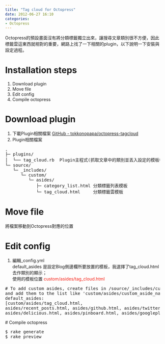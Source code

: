 ```yaml
---
title: "Tag cloud for Octopress"
date: 2012-06-27 16:10
categories:
- Octopress
---
```


Octopress的預設畫面沒有將分類標籤獨立出來，讓搜尋文章類別很不方便，因此標籤雲這東西就相對的重要，網路上找了一下相關的plugin，以下說明一下安裝與設定過程。

# Installation steps
1. Download plugin
2. Move file
3. Edit config
4. Compile octopress
<p></p>

# Download plugin
1. 下載Plugin相關檔案
[GitHub - tokkonopapa/octopress-tagcloud](https://github.com/tokkonopapa/octopress-tagcloud)
2. Plugin相關檔案
<pre class="prettyprint text">
.
├─ plugins/
│  └── tag_cloud.rb  Plugin主程式(抓取文章中的類別並丟入設定的模板中)
└─ source/
   └─ _includes/
      └─ custom/
         └─ asides/
            ├─ category_list.html 分類標籤列表模板
            └─ tag_cloud.html     分類標籤雲模板
</pre>

# Move file
將檔案移動到Octopress對應的位置
<p></p>

# Edit config
1. 編輯_config.yml<br/>
 default_asides 是設定Blog側邊欄所要放置的模板，我選擇了tag_cloud.html去作類別的顯示；  
使用的模板位置 <span style="color:#F62217">custom/asides/tag_cloud.html</span>
<pre class="prettyprint yml">
# To add custom asides, create files in /source/_includes/custom/asides/
and add them to the list like 'custom/asides/custom_aside_name.html'
default_asides:
[custom/asides/tag_cloud.html,
asides/recent_posts.html, asides/github.html, asides/twitter.html,
asides/delicious.html, asides/pinboard.html, asides/googleplus.html]
</pre>
<p></p>
# Compile octopress
<pre class="prettyprint text">
$ rake generate
$ rake preview
</pre>
